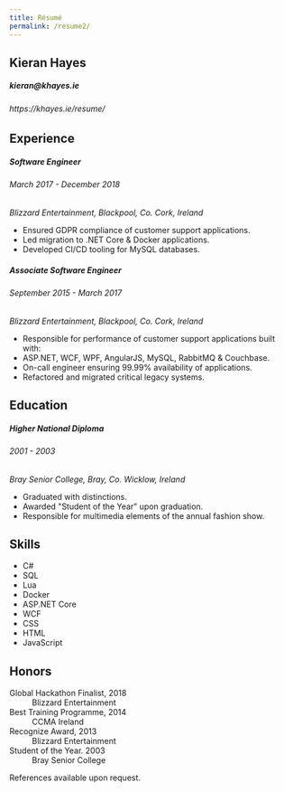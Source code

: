 ```yaml
---
title: Résumé
permalink: /resume2/
---
```


<article id="resume2">
    <hgroup>
        <h1>Kieran Hayes</h1>
        <h5>kieran@khayes.ie</h5>
        <h6>https://khayes.ie/resume/</h6>
    </hgroup>
    <section>
        <h2>Experience</h2>
        <section>
            <hgroup>
                <h5>Software Engineer</h5>
                <h6>March 2017 - December 2018</h6>
                <address>Blizzard Entertainment, Blackpool, Co. Cork, Ireland</address>
            </hgroup>
            <ul>
                <li>Ensured GDPR compliance of customer support applications.</li>
                <li>Led migration to .NET Core & Docker applications.</li>
                <li>Developed CI/CD tooling for MySQL databases.</li>
            </ul>
        </section>
        <section>
            <hgroup>
                <h5>Associate Software Engineer</h5>
                <h6>September 2015 - March 2017</h6>
                <address>Blizzard Entertainment, Blackpool, Co. Cork, Ireland</address>
            </hgroup>
            <ul>
                <li>Responsible for performance of customer support applications built with:</li>
                <li>ASP.NET, WCF, WPF, AngularJS, MySQL, RabbitMQ & Couchbase.</li>
                <li>On-call engineer ensuring 99.99% availability of applications.</li>
                <li>Refactored and migrated critical legacy systems.</li>
            </ul>
        </section>
    </section>
    <section>
        <h2>Education</h2>
        <section>
            <hgroup>
                <h5>Higher National Diploma</h5>
                <h6>2001 - 2003</h6>
                <address>Bray Senior College, Bray, Co. Wicklow, Ireland</address>
            </hgroup>
            <ul>
                <li>Graduated with distinctions.</li>
                <li>Awarded "Student of the Year" upon graduation.</li>
                <li>Responsible for multimedia elements of the annual fashion show.</li>
            </ul>
        </section>
    </section>
    <section>
        <h2>Skills</h2>
        <section>
            <ul>
                <li>C#</li>
                <li>SQL</li>
                <li>Lua</li>
                <li>Docker</li>
                <li>ASP.NET Core</li>
                <li>WCF</li>
                <li>CSS</li>
                <li>HTML</li>
                <li>JavaScript</li>
            </ul>
        </section>
    </section>
    <section>
        <h2>Honors</h2>
        <section>
            <dl>
                <dt>Global Hackathon Finalist, 2018</dt>
                <dd>Blizzard Entertainment</dd>
                <dt>Best Training Programme, 2014</dt>
                <dd>CCMA Ireland</dd>
                <dt>Recognize Award, 2013</dt>
                <dd>Blizzard Entertainment</dd>
                <dt>Student of the Year. 2003</dt>
                <dd>Bray Senior College</dd>
            </dl>
        </section>
    </section>
    <footer>References available upon request.</footer>
</article>
